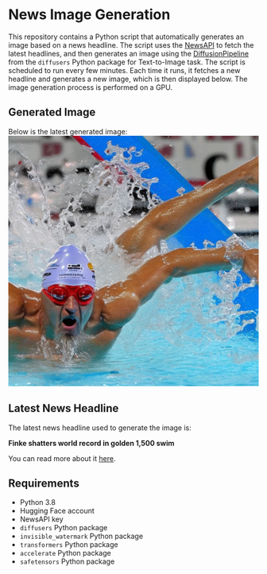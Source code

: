 # News Image Generation
This repository contains a Python script that automatically generates an image based on a news headline. The script uses the [NewsAPI](https://newsapi.org/) to fetch the latest headlines, and then generates an image using the [DiffusionPipeline](https://github.com/huggingface/diffusers) from the `diffusers` Python package for Text-to-Image task.
The script is scheduled to run every few minutes. Each time it runs, it fetches a new headline and generates a new image, which is then displayed below. The image generation process is performed on a GPU.

## Generated Image
Below is the latest generated image:
![Generated Image](image.png)

## Latest News Headline
The latest news headline used to generate the image is:

**Finke shatters world record in golden 1,500 swim**

You can read more about it [here](https://news.google.com/rss/articles/CBMiqwFBVV95cUxOdy1GMnJkYmltV2JJTVdiMUFYNms2X2VGRzk5ZU5Fb1hOZWNxd09YZ2JXanE5Wl9QZzRIdF9vUWtmbkljM3FENS0tcHZWMFdIMTRRYTlsQl9FNDVhR3dSdFdLM0VYekZELUxOaWNYLXJva2VyNUpEdzE3MHR6YTkwNjYxRzhabEpidEZmaDhXaHdLN1FOR3ljdVhvX05NeXVwYlJTYXJzX08tSW8?oc=5).

## Requirements
- Python 3.8
- Hugging Face account
- NewsAPI key
- `diffusers` Python package
- `invisible_watermark` Python package
- `transformers` Python package
- `accelerate` Python package
- `safetensors` Python package
